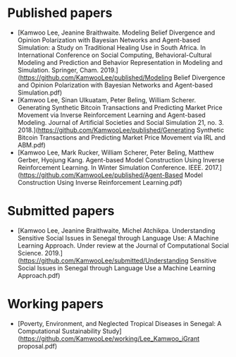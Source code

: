 # Published papers
* [Kamwoo Lee, Jeanine Braithwaite. Modeling Belief Divergence and Opinion Polarization with Bayesian Networks and Agent-based Simulation: a Study on Traditional Healing Use in South Africa. In International Conference on Social Computing, Behavioral-Cultural Modeling and Prediction and Behavior Representation in Modeling and Simulation. Springer, Cham. 2019.](https://github.com/KamwooLee/published/Modeling Belief Divergence and Opinion Polarization with Bayesian Networks and Agent-based Simulation.pdf)
* [Kamwoo Lee, Sinan Ulkuatam, Peter Beling, William Scherer. Generating Synthetic Bitcoin Transactions and Predicting Market Price Movement via Inverse Reinforcement Learning and Agent-based Modeling. Journal of Artificial Societies and Social Simulation 21, no. 3. 2018.](https://github.com/KamwooLee/published/Generating Synthetic Bitcoin Transactions and Predicting Market Price Movement via IRL and ABM.pdf)
* [Kamwoo Lee, Mark Rucker, William Scherer, Peter Beling, Matthew Gerber, Hyojung Kang. Agent-based Model Construction Using Inverse Reinforcement Learning. In Winter Simulation Conference. IEEE. 2017.](https://github.com/KamwooLee/published/Agent-Based Model Construction Using Inverse Reinforcement Learning.pdf)

# Submitted papers
* [Kamwoo Lee, Jeanine Braithwaite, Michel Atchikpa. Understanding Sensitive Social Issues in Senegal through Language Use: A Machine Learning Approach. Under review at the Journal of Computational Social Science. 2019.](https://github.com/KamwooLee/submitted/Understanding Sensitive Social Issues in Senegal through Language Use a Machine Learning Approach.pdf)

# Working papers
* [Poverty, Environment, and Neglected Tropical Diseases in Senegal: A Computational Sustainability Study](https://github.com/KamwooLee/working/Lee_Kamwoo_iGrant proposal.pdf)
